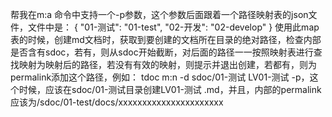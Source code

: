 帮我在m:a 命令中支持一个-p参数，这个参数后面跟着一个路径映射表的json文件，文件中是：
{
  "01-测试": "01-test",
  "02-开发": "02-develop"
}
使用此map表的时候，创建md文档时，获取到要创建的文档所在目录的绝对路径，检查内部是否含有sdoc，若有，则从sdoc开始截断，对后面的路径一一按照映射表进行查找映射为映射后的路径，若没有有效的映射，则提示并退出创建，若都有，则为permalink添加这个路径，例如：
tdoc m:n -d sdoc/01-测试 LV01-测试 -p，这个时候，应该在sdoc/01-测试目录创建LV01-测试 .md，并且，内部的permalink应该为/sdoc/01-test/docs/xxxxxxxxxxxxxxxxxxxxxx
